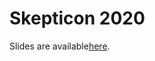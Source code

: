 # Skepticon 2020

Slides are available[here](https://agbarnett.github.io/talks/skepticon/scepticon_barnett).
